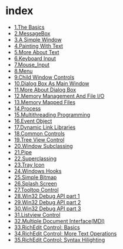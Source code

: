 # index

- [1.The Basics](1.The_Basics\tute001.html)
- [2.MessageBox](2.MessageBox\tute002.html)
- [3.A Simple Window](3.A_Simple_Window\tute003.html)
- [4.Painting With Text](4.Painting_With_Text\tute004.html) 
- [5.More About Text](5.More_About_Text\tute005.html)
- [6.Keyboard Input](6.Keyboard_Input\tute006.html)
- [7.Mouse_Input](7.Mouse_Input\tute007.html)
- [8.Menu](8.Menu\tute008.html)
- [9.Child Window Controls](9.Child_Window_Controls\tute009.html)
- [10.Dialog Box As Main Window](10.Dialog_Box_As_Main_Window\tute010.html)
- [11.More About Dialog Box](11.More_About_Dialog_Box\tute011.html)
- [12.Memory Management And File I/O](12.Memory_Management_And_File_IO\tute012.html)
- [13.Memory Mapped Files]()
- [14.Process]()
- [15.Multithreading Programming]()
- [16.Event Object]()
- [17.Dynamic Link Libraries]()
- [18.Common Controls]()
- [19.Tree View Control]()
- [20.Window Subclassing]()
- [21.Pipe]()
- [22.Superclassing]()
- [23.Tray Icon]()
- [24.Windows Hooks]()
- [25.Simple Bitmap]()
- [26.Splash Screen]()
- [27.Tooltop Control]()
- [28.Win32 Debug API part 1]()
- [29.Win32 Debug API part 2]()
- [30.Win32 Debug API part 3]()
- [31.Listview Control]()
- [32.Multiple Document Interface(MDI)]()
- [33.RichEdit Control: Basics]()
- [34.RichEdit Control: More Text Operations]()
- [35.RichEdit Control: Syntax Hilighting]()